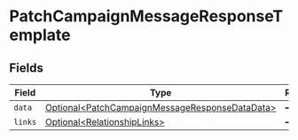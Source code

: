 # PatchCampaignMessageResponseTemplate


## Fields

| Field                                                                                                              | Type                                                                                                               | Required                                                                                                           | Description                                                                                                        |
| ------------------------------------------------------------------------------------------------------------------ | ------------------------------------------------------------------------------------------------------------------ | ------------------------------------------------------------------------------------------------------------------ | ------------------------------------------------------------------------------------------------------------------ |
| `data`                                                                                                             | [Optional\<PatchCampaignMessageResponseDataData>](../../models/components/PatchCampaignMessageResponseDataData.md) | :heavy_minus_sign:                                                                                                 | N/A                                                                                                                |
| `links`                                                                                                            | [Optional\<RelationshipLinks>](../../models/components/RelationshipLinks.md)                                       | :heavy_minus_sign:                                                                                                 | N/A                                                                                                                |